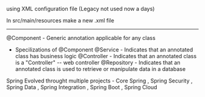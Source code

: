 using XML configuration file (Legacy not used now a days)

In src/main/resources make a new .xml file


------------------------------------------------------------------------------------------------------------------------------------

@Component - Generic annotation applicable for any class
- Specilizations of @Component
@Service - Indicates that an annotated class has business logic
@Controller - Indicates that an annotated class is a "Controller" -- web controller
@Repository - Indicates that an annotated class is used to retrieve or manipulate data in a database

Spring Evolved throught multiple projects - Core Spring , Spring Security , Spring Data , Spring Integration , Spring Boot , Spring Cloud

